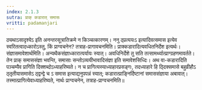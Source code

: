 ```yaml
---
index: 2.1.3
sutra: प्राक् कडारात्‌ समासः
vritti: padamanjari
---
```


ठ्यथाऽसादृश्येऽ इति अनन्तरसूत्रातिक्रमे न किञ्चत्कारणम्। ननु ठ्प्रत्ययःऽ इत्यादिवत्समास इत्येव स्वरितत्वादध्कारोऽस्तु, किं प्राग्वचनेन? तत्राह-प्रागावचनमिति। प्राक्कडारादित्यवधितनिर्देश इत्यर्थः। संज्ञासमावेशार्थमिति। अन्यथैकसंज्ञाध्कारात्पर्यायः स्यात्। अवधिनिर्देशे तु सति तत्सामर्थ्यात्प्राग्ग्रहणमावर्तते। तेन प्राक् समाससंज्ञा भवन्ति, समासाः सन्तोऽव्ययीभावादिसंज्ञा इति समावेशसिध्दिः। अथ वा-कडारादिति पञ्चम्यैव प्रागिति दिक्शब्दोऽध्याहरिष्यते। न च प्रागित्यस्याध्याहारप्रसङ्गः, तदध्याहारे हि ठ्दिक्समासे बहुव्रीहौऽ ठ्तृतीयासमासेऽ ठ्द्वन्द्वे च ऽ समास इत्याद्यनुपपन्नं स्यात्; कडारात्प्राङ्निर्दिष्टानां समाससंज्ञाया अबावात्। तस्मात्प्रागित्येवाध्याहरिष्यते, नार्थः प्राग्वचनेन, तत्राह-प्राग्वचनमिति॥